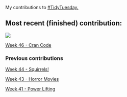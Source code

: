 My contributions to [#TidyTuesday.](https://github.com/rfordatascience/tidytuesday)

## Most recent (finished) contribution:
![](https://github.com/ekholme/TidyTuesday/blob/master/46%20-%20cran%20code/cran_plot.jpeg)

[Week 46 - Cran Code](https://github.com/ekholme/TidyTuesday/tree/master/46%20-%20cran%20code)

### Previous contributions
[Week 44 - Squirrels!](https://github.com/ekholme/TidyTuesday/tree/master/44%20-%20squirrels)

[Week 43 - Horror Movies](https://github.com/ekholme/TidyTuesday/tree/master/43%20-%20horror%20movies)

[Week 41 - Power Lifting](https://github.com/ekholme/TidyTuesday/tree/master/41%20-%20powerlifting)
